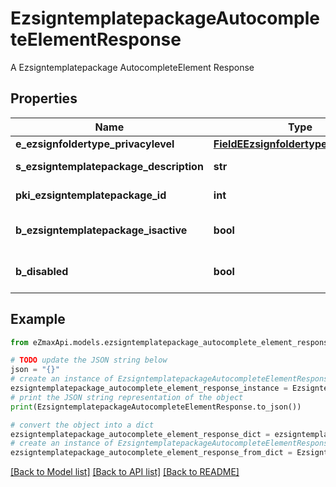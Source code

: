 # EzsigntemplatepackageAutocompleteElementResponse

A Ezsigntemplatepackage AutocompleteElement Response

## Properties

Name | Type | Description | Notes
------------ | ------------- | ------------- | -------------
**e_ezsignfoldertype_privacylevel** | [**FieldEEzsignfoldertypePrivacylevel**](FieldEEzsignfoldertypePrivacylevel.md) |  | 
**s_ezsigntemplatepackage_description** | **str** | The description of the Ezsigntemplatepackage | 
**pki_ezsigntemplatepackage_id** | **int** | The unique ID of the Ezsigntemplatepackage | 
**b_ezsigntemplatepackage_isactive** | **bool** | Whether the Ezsigntemplatepackage is active or not | 
**b_disabled** | **bool** | Indicates if the element is disabled in the context | 

## Example

```python
from eZmaxApi.models.ezsigntemplatepackage_autocomplete_element_response import EzsigntemplatepackageAutocompleteElementResponse

# TODO update the JSON string below
json = "{}"
# create an instance of EzsigntemplatepackageAutocompleteElementResponse from a JSON string
ezsigntemplatepackage_autocomplete_element_response_instance = EzsigntemplatepackageAutocompleteElementResponse.from_json(json)
# print the JSON string representation of the object
print(EzsigntemplatepackageAutocompleteElementResponse.to_json())

# convert the object into a dict
ezsigntemplatepackage_autocomplete_element_response_dict = ezsigntemplatepackage_autocomplete_element_response_instance.to_dict()
# create an instance of EzsigntemplatepackageAutocompleteElementResponse from a dict
ezsigntemplatepackage_autocomplete_element_response_from_dict = EzsigntemplatepackageAutocompleteElementResponse.from_dict(ezsigntemplatepackage_autocomplete_element_response_dict)
```
[[Back to Model list]](../README.md#documentation-for-models) [[Back to API list]](../README.md#documentation-for-api-endpoints) [[Back to README]](../README.md)


